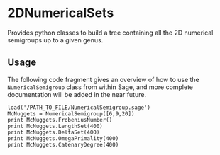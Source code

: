 # 2DNumericalSets
Provides python classes to build a tree containing all the 2D numerical semigroups up to a given genus.

## Usage
The following code fragment gives an overview of how to use the `NumericalSemigroup` class from within Sage, and more complete documentation will be added in the near future.

	load('/PATH_TO_FILE/NumericalSemigroup.sage')
	McNuggets = NumericalSemigroup([6,9,20])
	print McNuggets.FrobeniusNumber()
	print McNuggets.LengthSet(400)
	print McNuggets.DeltaSet(400)
	print McNuggets.OmegaPrimality(400)
	print McNuggets.CatenaryDegree(400)
